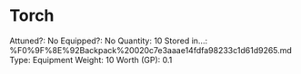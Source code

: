 # Torch

Attuned?: No
Equipped?: No
Quantity: 10
Stored in...: %F0%9F%8E%92Backpack%20020c7e3aaae14fdfa98233c1d61d9265.md
Type: Equipment
Weight: 10
Worth (GP): 0.1